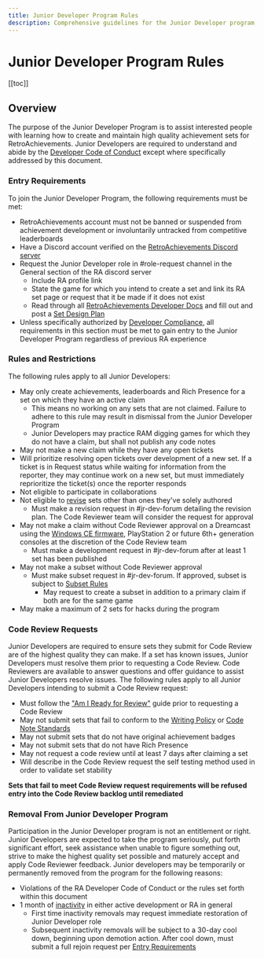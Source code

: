 ```yaml
---
title: Junior Developer Program Rules
description: Comprehensive guidelines for the Junior Developer program, including rules, guidelines, and clarifications.
---
```


# Junior Developer Program Rules

[[toc]]

## Overview

The purpose of the Junior Developer Program is to assist interested people with learning how to create and maintain high quality achievement sets for RetroAchievements. Junior Developers are required to understand and abide by the [Developer Code of Conduct](https://docs.retroachievements.org/guidelines/users/code-of-conduct.html) except where specifically addressed by this document.

### Entry Requirements

To join the Junior Developer Program, the following requirements must be met:
- RetroAchievements account must not be banned or suspended from achievement development or involuntarily untracked from competitive leaderboards
- Have a Discord account verified on the [RetroAchievements Discord server](https://discord.gg/dq2E4hE)
- Request the Junior Developer role in #role-request channel in the General section of the RA discord server
  - Include RA profile link
  - State the game for which you intend to create a set and link its RA set page or request that it be made if it does not exist
  - Read through all [RetroAchievements Developer Docs](https://docs.retroachievements.org/developer-docs/) and fill out and post a [Set Design Plan](https://docs.google.com/spreadsheets/d/1VC2phJ9AUcZK5Ll4bVuMpJXED8QdM_nw8OdSAuLc3bI/edit#gid=0)
- Unless specifically authorized by [Developer Compliance](https://retroachievements.org/messages/create?to=DevCompliance), all requirements in this section must be met to gain entry to the Junior Developer Program regardless of previous RA experience

### Rules and Restrictions

The following rules apply to all Junior Developers:
- May only create achievements, leaderboards and Rich Presence for a set on which they have an active claim
  - This means no working on any sets that are not claimed.  Failure to adhere to this rule may result in dismissal from the Junior Developer Program
  - Junior Developers may practice RAM digging games for which they do not have a claim, but shall not publish any code notes
- May not make a new claim while they have any open tickets
- Will prioritize resolving open tickets over development of a new set. If a ticket is in Request status while waiting for information from the reporter, they may continue work on a new set, but must immediately reprioritize the ticket(s) once the reporter responds
- Not eligible to participate in collaborations
- Not eligible to [revise](https://docs.retroachievements.org/guidelines/content/achievement-set-revisions.html) sets other than ones they've solely authored
  - Must make a revision request in #jr-dev-forum detailing the revision plan. The Code Reviewer team will consider the request for approval
- May not make a claim without Code Reviewer approval on a Dreamcast using the [Windows CE firmware](https://retroachievements.org/game/24833), PlayStation 2 or future 6th+ generation consoles at the discretion of the Code Review team
  - Must make a development request in #jr-dev-forum after at least 1 set has been published
- May not make a subset without Code Reviewer approval
  - Must make subset request in #jr-dev-forum. If approved, subset is subject to [Subset Rules](https://docs.retroachievements.org/guidelines/content/subsets.html)
    - May request to create a subset in addition to a primary claim if both are for the same game
- May make a maximum of 2 sets for hacks during the program

### Code Review Requests

Junior Developers are required to ensure sets they submit for Code Review are of the highest quality they can make. If a set has known issues, Junior Developers must resolve them prior to requesting a Code Review.  Code Reviewers are available to answer questions and offer guidance to assist Junior Developers resolve issues.  The following rules apply to all Junior Developers intending to submit a Code Review request:
- Must follow the ["Am I Ready for Review"](https://docs.google.com/document/d/e/2PACX-1vSYRcYpyN0W8oP9Ho0YMiUutZEs-np4JDL-Be5IfuR5oyG_92wVwgwA5BkTHywK_olmzRBjpZGehKM6/pub) guide prior to requesting a Code Review
- May not submit sets that fail to conform to the [Writing Policy](https://docs.retroachievements.org/guidelines/content/writing-policy.html) or [Code Note Standards](https://docs.retroachievements.org/guidelines/content/code-notes.html)
- May not submit sets that do not have original achievement badges
- May not submit sets that do not have Rich Presence
- May not request a code review until at least 7 days after claiming a set
- Will describe in the Code Review request the self testing method used in order to validate set stability

**Sets that fail to meet Code Review request requirements will be refused entry into the Code Review backlog until remediated**

### Removal From Junior Developer Program

Participation in the Junior Developer program is not an entitlement or right. Junior Developers are expected to take the program seriously, put forth significant effort, seek assistance when unable to figure something out, strive to make the highest quality set possible and maturely accept and apply Code Reviewer feedback. Junior developers may be temporarily or permanently removed from the program for the following reasons:
- Violations of the RA Developer Code of Conduct or the rules set forth within this document
- 1 month of [inactivity](https://docs.retroachievements.org/guidelines/developers/code-of-conduct.html#inactivity) in either active development or RA in general
  - First time inactivity removals may request immediate restoration of Junior Developer role
  - Subsequent inactivity removals will be subject to a 30-day cool down, beginning upon demotion action. After cool down, must submit a full rejoin request per [Entry Requirements](#entry-requirements)